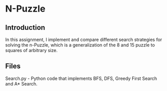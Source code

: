 N-Puzzle
===

Introduction
---
In this assignment, I implement and compare different search strategies for solving the n-Puzzle, which is a generalization of the 8 and 15 puzzle to squares of arbitrary size. 

Files
---
Search.py - Python code that implements BFS, DFS, Greedy First Search and A* Search.
